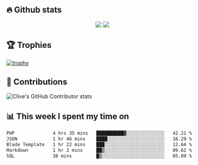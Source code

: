 ## &#128293; Github stats

<!-- GitHub Readme Streak Stats - https://github.com/DenverCoder1/github-readme-streak-stats -->
<p align="center">

<picture>
  <source 
    srcset="https://github-readme-stats.vercel.app/api?username=clivewalkden&count_private=true&show_icons=true&theme=darcula"
    media="(prefers-color-scheme: dark)"
  />
  <source
    srcset="https://github-readme-stats.vercel.app/api?username=clivewalkden&count_private=true&show_icons=true&theme=calm"
    media="(prefers-color-scheme: light), (prefers-color-scheme: no-preference)"
  />
  <img src="https://github-readme-stats.vercel.app/api?username=clivewalkden&count_private=true&show_icons=true&theme=darcula" />
</picture>

<a href="https://git.io/streak-stats" target="_blank">
  <img src="http://github-readme-streak-stats.herokuapp.com?user=clivewalkden&theme=darcula&date_format=j%20M%5B%20Y%5D" />
</a>

</p>

## &#127942; Trophies
[![trophy](https://github-profile-trophy.vercel.app/?username=clivewalkden&theme=onedark)](https://github.com/clivewalkden/github-profile-trophy)

## &#129309; Contributions
![Clive's GitHub Contributor stats](https://github-contributor-stats.vercel.app/api?username=clivewalkden)

## &#128202; This week I spent my time on
<!--START_SECTION:waka-->

```txt
PHP              4 hrs 35 mins   ██████████▓░░░░░░░░░░░░░░   42.21 %
JSON             1 hr 46 mins    ████░░░░░░░░░░░░░░░░░░░░░   16.29 %
Blade Template   1 hr 22 mins    ███░░░░░░░░░░░░░░░░░░░░░░   12.64 %
Markdown         1 hr 2 mins     ██▒░░░░░░░░░░░░░░░░░░░░░░   09.62 %
SQL              38 mins         █▒░░░░░░░░░░░░░░░░░░░░░░░   05.89 %
```

<!--END_SECTION:waka-->
